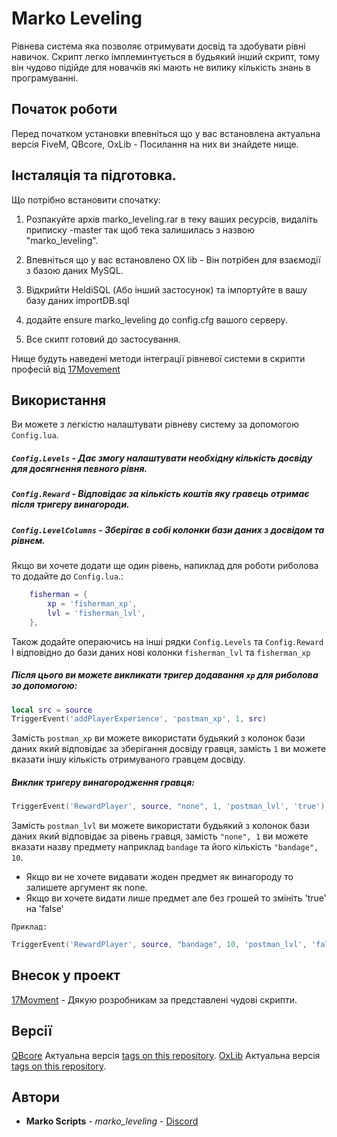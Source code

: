 # Marko Leveling

Рівнева система яка позволяє отримувати досвід та здобувати рівні навичок.
Скрипт легко імплеминтується в будьякий інший скрипт, тому він чудово підійде для новачків які мають не вилику кількість знань в програмуванні.

## Початок роботи

Перед початком установки впевніться що у вас встановлена актуальна версія FiveM, QBcore, OxLib - Посилання на них ви знайдете нище.

## Інсталяція та підготовка.

Що потрібно встановити спочатку:

1. Розпакуйте архів marko_leveling.rar в теку ваших ресурсів, видаліть приписку -master так щоб тека залишилась з назвою "marko_leveling".

2. Впевніться що у вас встановлено OX lib - Він потрібен для взаємодії з базою даних MySQL.

3. Відкрийти HeldiSQL (Або інший застосунок) та імпортуйте в вашу базу даних importDB.sql

4. додайте ensure marko_leveling до config.cfg вашого серверу.

5. Все скипт готовий до застосування.

Нище будуть наведені методи інтеграції рівневої системи в скрипти професій від [17Movement](https://discord.gg/wjZe8cKf)



## Використання

Ви можете з легкістю налаштувати рівневу систему за допомогою `Config.lua`.

##### `Config.Levels` - Дає змогу налаштувати необхідну кількість досвіду для досягнення певного рівня.

##### `Config.Reward` - Відповідає за кількість коштів яку гравець отримає після тригеру винагороди.

##### `Config.LevelColumns` - Зберігає в собі колонки бази даних з досвідом та рівнем.
Якщо ви хочете додати ще один рівень, напиклад для роботи риболова то додайте до `Config.lua`.:
```lua
    fisherman = {
        xp = 'fisherman_xp',
        lvl = 'fisherman_lvl',
    },
```

Також додайте операючись на інші рядки `Config.Levels` та `Config.Reward`
І відповідно до бази даних нові колонки `fisherman_lvl` та `fisherman_xp`

##### Після цього ви можете викликати тригер додавання `xp` для риболова зо допомогою:

```lua
local src = source
TriggerEvent('addPlayerExperience', 'postman_xp', 1, src)
```

Замість `postman_xp` ви можете використати будьякий з колонок бази даних який відповідає за зберігання досвіду гравця, замість `1` ви можете вказати іншу кількість отримуваного гравцем досвіду.

##### Виклик тригеру винагородження гравця:

```lua
TriggerEvent('RewardPlayer', source, "none", 1, 'postman_lvl', 'true')
```

Замість `postman_lvl` ви можете використати будьякий з колонок бази даних який відповідає за рівень гравця, замість `"none", 1` ви можете вказати назву предмету наприклад `bandage` та його кількість `"bandage", 10`.
- Якщо ви не хочете видавати жоден предмет як винагороду то залишете аргумент як none.
- Якщо ви хочете видати лише предмет але без грошей то змініть 'true' на 'false'

`Приклад:`
```lua
TriggerEvent('RewardPlayer', source, "bandage", 10, 'postman_lvl', 'false')
```

## Внесок у проект

[17Movment](https://discord.gg/wjZe8cKf) - Дякую розробникам за представлені чудові скрипти.


## Версії

[QBcore](http://semver.org/) Актуальна версія [tags on this repository](https://github.com/qbcore-framework/qb-core).
[OxLib](http://semver.org/) Актуальна версія [tags on this repository](https://github.com/overextended/ox_lib).


## Автори

* **Marko Scripts** - *marko_leveling* - [Discord](https://discord.gg/ptUTdGWtjX)

